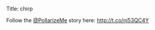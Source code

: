 Title: chirp

Follow the <a href="http://twitter.com/PollarizeMe">@PollarizeMe</a> story here: <a href="http://t.co/nj53QC4Y">http://t.co/nj53QC4Y</a>
